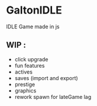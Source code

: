 # GaltonIDLE

IDLE Game made in js
 
 ## WIP :
 - click upgrade
 - fun features
 - actives
 - saves (import and export)
 - prestige
 - graphics
 - rework spawn for lateGame lag
